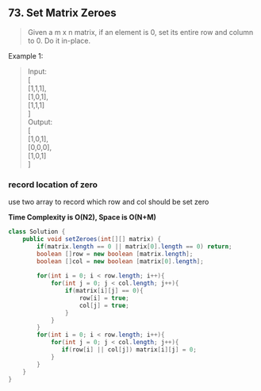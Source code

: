 ## 73. Set Matrix Zeroes

> Given a m x n matrix, if an element is 0, set its entire row and column to 0. Do it in-place.

Example 1:      
> Input:       
[      
  [1,1,1],      
  [1,0,1],      
  [1,1,1]      
]      
Output:       
[      
  [1,0,1],      
  [0,0,0],      
  [1,0,1]      
> ]      


### record location of zero

use two array to record which row and col should be set zero      


**Time Complexity is O(N2), Space is O(N+M)**


```java
class Solution {
    public void setZeroes(int[][] matrix) {
        if(matrix.length == 0 || matrix[0].length == 0) return;
        boolean []row = new boolean [matrix.length];
        boolean []col = new boolean [matrix[0].length]; 
        
        for(int i = 0; i < row.length; i++){
            for(int j = 0; j < col.length; j++){
                if(matrix[i][j] == 0){
                    row[i] = true;
                    col[j] = true;
                }
            }
        }
        for(int i = 0; i < row.length; i++){
            for(int j = 0; j < col.length; j++){
               if(row[i] || col[j]) matrix[i][j] = 0;
            }
        }
    }
}
```


